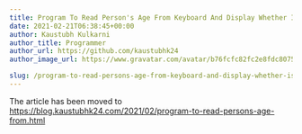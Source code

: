 ```yaml
---
title: Program To Read Person's Age From Keyboard And Display Whether Is Eligible For Voting Or Not
date: 2021-02-21T06:38:45+00:00
author: Kaustubh Kulkarni
author_title: Programmer
author_url: https://github.com/kaustubhk24
author_image_url: https://www.gravatar.com/avatar/b76fcfc82fc2e8fdc8075636f1735f61?s=200

slug: /program-to-read-persons-age-from-keyboard-and-display-whether-is-eligible-for-voting-or-not/
---
```

The article has been moved to https://blog.kaustubhk24.com/2021/02/program-to-read-persons-age-from.html